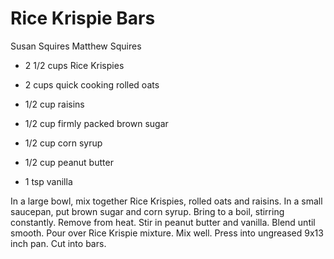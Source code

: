 # Rice Krispie Bars

Susan Squires
Matthew Squires

- 2 1/2 cups Rice Krispies
- 2 cups quick cooking rolled oats
- 1/2 cup raisins

- 1/2 cup firmly packed brown sugar
- 1/2 cup corn syrup
- 1/2 cup peanut butter
- 1 tsp vanilla

In a large bowl, mix together Rice Krispies, rolled oats and raisins. In a small saucepan, put brown sugar and corn syrup. Bring to a boil, stirring constantly. Remove from heat. Stir in peanut butter and vanilla. Blend until smooth. Pour over Rice Krispie mixture. Mix well. Press into ungreased 9x13 inch pan. Cut into bars.